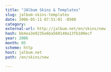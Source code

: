 ```yaml
---
title: "JAlbum Skins & Templates"
slug: jalbum-skins-templates
date: 2006-05-11 07:51:01 -0500
category: 
external-url: http://jalbum.net/en/skins/new
hash: bb4ea3e9235e6ba560140a13fb100ecf
year: 2006
month: 05
scheme: http
host: jalbum.net
path: /en/skins/new

---
```



